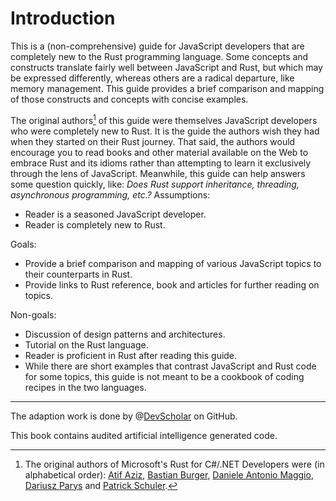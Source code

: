 # Introduction

This is a (non-comprehensive) guide for JavaScript developers that are completely new to the Rust programming language. Some concepts and constructs translate fairly well between JavaScript and Rust, but which may be expressed differently, whereas others are a radical departure, like memory management. This guide provides a brief comparison and mapping of those constructs and concepts with concise examples.

The original authors[^authors] of this guide were themselves JavaScript developers who were completely new to Rust. <!--This guide is the compilation of the knowledge acquired by the authors writing Rust code over the course of several months. -->It is the guide the authors wish they had when they started on their Rust journey. That said, the authors would encourage you to read books and other material available on the Web to embrace Rust and its idioms rather than attempting to learn it exclusively through the lens of JavaScript. Meanwhile, this guide can help answers some question quickly, like: _Does Rust support inheritance, threading, asynchronous programming, etc.?_ 
Assumptions:

- Reader is a seasoned JavaScript developer.
- Reader is completely new to Rust.

Goals:

- Provide a brief comparison and mapping of various JavaScript topics to their counterparts in Rust.
- Provide links to Rust reference, book and articles for further reading on topics.

Non-goals:

- Discussion of design patterns and architectures.
- Tutorial on the Rust language.
- Reader is proficient in Rust after reading this guide.
- While there are short examples that contrast JavaScript and Rust code for some topics, this guide is not meant to be a cookbook of coding recipes in the two languages.

---

[^authors]: The original authors of Microsoft's Rust for C#/.NET Developers were (in alphabetical order):
[Atif Aziz], [Bastian Burger], [Daniele Antonio Maggio], [Dariusz Parys] and
[Patrick Schuler].

  [Atif Aziz]: https://github.com/atifaziz
  [Bastian Burger]: https://github.com/bastbu
  [Daniele Antonio Maggio]: https://github.com/danigian
  [Dariusz Parys]: https://github.com/dariuszparys
  [Patrick Schuler]: https://github.com/p-schuler

The adaption work is done by @[DevScholar] on GitHub.

[DevScholar]: https://github.com/DevScholar

This book contains audited artificial intelligence generated code.